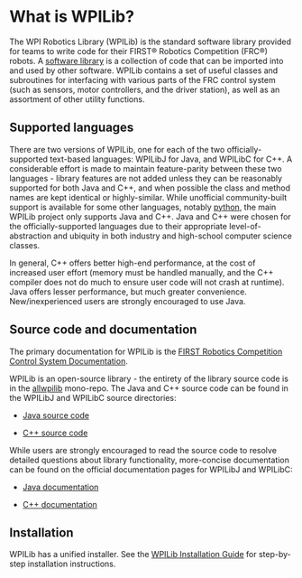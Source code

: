 # What is WPILib?

The WPI Robotics Library (WPILib) is the standard software library provided for teams to write code for their FIRST&reg; Robotics Competition (FRC&reg;) robots.  A [software library](https://en.wikipedia.org/wiki/Library_(computing)) is a collection of code that can be imported into and used by other software.  WPILib contains a set of useful classes and subroutines for interfacing with various parts of the FRC control system (such as sensors, motor controllers, and the driver station), as well as an assortment of other utility functions.

## Supported languages

There are two versions of WPILib, one for each of the two officially-supported text-based languages: WPILibJ for Java, and WPILibC for C++.  A considerable effort is made to maintain feature-parity between these two languages - library features are not added unless they can be reasonably supported for both Java and C++, and when possible the class and method names are kept identical or highly-similar.  While unofficial community-built support is available for some other languages, notably [python](https://robotpy.readthedocs.io/en/stable/), the main WPILib project only supports Java and C++.  Java and C++ were chosen for the officially-supported languages due to their appropriate level-of-abstraction and ubiquity in both industry and high-school computer science classes.

In general, C++ offers better high-end performance, at the cost of increased user effort (memory must be handled manually, and the C++ compiler does not do much to ensure user code will not crash at runtime).  Java offers lesser performance, but much greater convenience.  New/inexperienced users are strongly encouraged to use Java.

## Source code and documentation

The primary documentation for WPILib is the [FIRST Robotics Competition Control System Documentation](https://docs.wpilib.org/).

WPILib is an open-source library - the entirety of the library source code is in the [allwpilib](https://github.com/wpilibsuite/allwpilib) mono-repo.  The Java and C++ source code can be found in the WPILibJ and WPILibC source directories:

 - [Java source code](https://github.com/wpilibsuite/allwpilib/tree/main/wpilibj/src/main/java/edu/wpi/first/wpilibj)

 - [C++ source code](https://github.com/wpilibsuite/allwpilib/tree/main/wpilibc/src/main/native/cpp)

While users are strongly encouraged to read the source code to resolve detailed questions about library functionality, more-concise documentation can be found on the official documentation pages for WPILibJ and WPILibC:

 - [Java documentation](https://javadocs.wpilib.org)

 - [C++ documentation](https://cppdocs.wpilib.org)

## Installation

WPILib has a unified installer.  See the [WPILib Installation Guide](https://docs.wpilib.org/en/stable/docs/zero-to-robot/step-2/wpilib-setup.html) for step-by-step installation instructions.

